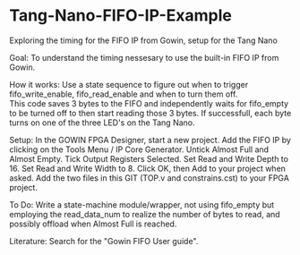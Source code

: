 # Tang-Nano-FIFO-IP-Example
Exploring the timing for the FIFO IP from Gowin, setup for the Tang Nano

Goal:
To understand the timing nessesary to use the built-in FIFO IP from Gowin.

How it works:
Use a state sequence to figure out when to trigger fifo_write_enable, fifo_read_enable and when to turn them off.  
This code saves 3 bytes to the FIFO and independently waits for fifo_empty to be turned off to then start reading those 3 bytes.
If successfull, each byte turns on one of the three LED's on the Tang Nano.

Setup:
In the GOWIN FPGA Designer, start a new project.
Add the FIFO IP by clicking on the Tools Menu / IP Core Generator.
Untick Almost Full and Almost Empty.
Tick Output Registers Selected.
Set Read and Write Depth to 16.
Set Read and Write Width to 8.
Click OK, then Add to your project when asked.
Add the two files in this GIT (TOP.v and constrains.cst) to your FPGA project.

To Do:
Write a state-machine module/wrapper, not using fifo_empty but employing the read_data_num to realize the number of bytes to read, and possibly offload when Almost Full is reached.

Literature:
Search for the "Gowin FIFO User guide".
